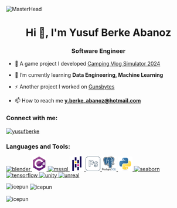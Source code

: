 ![MasterHead](https://media.licdn.com/dms/image/D4E16AQEExu5sM4kKcQ/profile-displaybackgroundimage-shrink_350_1400/0/1690577263541?e=1717632000&v=beta&t=AiU5j7sN_vamN_Z2v3R6g7KPpOf_cm3Sk6jTdYDrbkg)
<h1 align="center">Hi 👋, I'm Yusuf Berke Abanoz</h1>
<h3 align="center">Software Engineer</h3>

- 🤝 A game project I developed [Camping Vlog Simulator 2024](https://store.steampowered.com/app/2665380/Camping_Vlog_Simulator_2024/)

- 🌱 I’m currently learning **Data Engineering, Machine Learning**

- ⚡ Another project I worked on [Gunsbytes](https://www.crazygames.com/game/gunsbytes-io)

- 📫 How to reach me **y.berke_abanoz@hotmail.com**

<h3 align="left">Connect with me:</h3>
<p align="left">
<a href="https://linkedin.com/in/yusufberke" target="blank"><img align="center" src="https://raw.githubusercontent.com/rahuldkjain/github-profile-readme-generator/master/src/images/icons/Social/linked-in-alt.svg" alt="yusufberke" height="30" width="40" /></a>
</p>

<h3 align="left">Languages and Tools:</h3>
<p align="left"> <a href="https://www.blender.org/" target="_blank" rel="noreferrer"> <img src="https://download.blender.org/branding/community/blender_community_badge_white.svg" alt="blender" width="40" height="40"/> </a> <a href="https://www.w3schools.com/cs/" target="_blank" rel="noreferrer"> <img src="https://raw.githubusercontent.com/devicons/devicon/master/icons/csharp/csharp-original.svg" alt="csharp" width="40" height="40"/> </a> <a href="https://www.microsoft.com/en-us/sql-server" target="_blank" rel="noreferrer"> <img src="https://www.svgrepo.com/show/303229/microsoft-sql-server-logo.svg" alt="mssql" width="40" height="40"/> </a> <a href="https://pandas.pydata.org/" target="_blank" rel="noreferrer"> <img src="https://raw.githubusercontent.com/devicons/devicon/2ae2a900d2f041da66e950e4d48052658d850630/icons/pandas/pandas-original.svg" alt="pandas" width="40" height="40"/> </a> <a href="https://www.photoshop.com/en" target="_blank" rel="noreferrer"> <img src="https://raw.githubusercontent.com/devicons/devicon/master/icons/photoshop/photoshop-line.svg" alt="photoshop" width="40" height="40"/> </a> <a href="https://www.postgresql.org" target="_blank" rel="noreferrer"> <img src="https://raw.githubusercontent.com/devicons/devicon/master/icons/postgresql/postgresql-original-wordmark.svg" alt="postgresql" width="40" height="40"/> </a> <a href="https://www.python.org" target="_blank" rel="noreferrer"> <img src="https://raw.githubusercontent.com/devicons/devicon/master/icons/python/python-original.svg" alt="python" width="40" height="40"/> </a> <a href="https://seaborn.pydata.org/" target="_blank" rel="noreferrer"> <img src="https://seaborn.pydata.org/_images/logo-mark-lightbg.svg" alt="seaborn" width="40" height="40"/> </a> <a href="https://www.tensorflow.org" target="_blank" rel="noreferrer"> <img src="https://www.vectorlogo.zone/logos/tensorflow/tensorflow-icon.svg" alt="tensorflow" width="40" height="40"/> </a> <a href="https://unity.com/" target="_blank" rel="noreferrer"> <img src="https://www.vectorlogo.zone/logos/unity3d/unity3d-icon.svg" alt="unity" width="40" height="40"/> </a> <a href="https://unrealengine.com/" target="_blank" rel="noreferrer"> <img src="https://raw.githubusercontent.com/kenangundogan/fontisto/036b7eca71aab1bef8e6a0518f7329f13ed62f6b/icons/svg/brand/unreal-engine.svg" alt="unreal" width="40" height="40"/> </a> </p>

<p><img align="left" src="https://github-readme-stats.vercel.app/api/top-langs?username=icepun&show_icons=true&theme=tokyonight&locale=en&layout=compact" alt="icepun" /></p>

<p>&nbsp;<img align="center" src="https://github-readme-stats.vercel.app/api?username=icepun&show_icons=true&theme=tokyonight&locale=en" alt="icepun" /></p>

<p><img align="center" src="https://github-readme-streak-stats.herokuapp.com/?user=icepun&theme=dark" alt="icepun" /></p>
